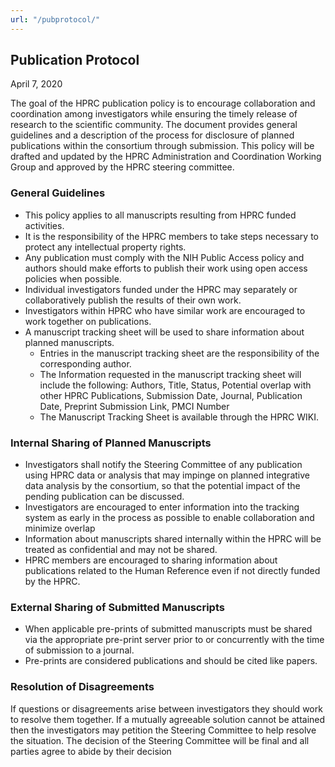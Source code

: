 ```yaml
---
url: "/pubprotocol/"
---
```

## Publication Protocol

 April 7, 2020

The goal of the HPRC publication policy is to encourage collaboration and coordination among investigators while ensuring the timely release of research to the scientific community.  The document provides general guidelines and a description of the process for disclosure of planned publications within the consortium through submission.  This policy will be drafted and updated by the HPRC Administration and Coordination Working Group and approved by the HPRC steering committee.

### General Guidelines
- This policy applies to all manuscripts resulting from HPRC funded activities.
- It is the responsibility of the HPRC members to take steps necessary to protect any intellectual property rights.
- Any publication must comply with the NIH Public Access policy and authors should make efforts to publish their work using open access policies when possible.
- Individual investigators funded under the HPRC may separately or collaboratively publish the results of their own work.
- Investigators within HPRC who have similar work are encouraged to work together on publications.
- A manuscript tracking sheet will be used to share information about planned manuscripts.
    - Entries in the manuscript tracking sheet are the responsibility of the corresponding author.
    - The Information requested in the manuscript tracking sheet will include the following:  Authors, Title, Status, Potential overlap with other HPRC Publications, Submission Date, Journal, Publication Date, Preprint Submission Link, PMCI Number
    - The Manuscript Tracking Sheet is available through the HPRC WIKI.


### Internal Sharing of Planned Manuscripts
- Investigators shall notify the Steering Committee of any publication using HPRC data or analysis that may impinge on planned integrative data analysis by the consortium, so that the potential impact of the pending publication can be discussed.
- Investigators are encouraged to enter information into the tracking system as early in the process as possible to enable collaboration and minimize overlap
- Information about manuscripts shared internally within the HPRC will be treated as confidential and may not be shared. 
- HPRC members are encouraged to sharing information about publications related to the Human Reference even if not directly funded by the HPRC.

### External Sharing of Submitted Manuscripts
- When applicable pre-prints of submitted manuscripts must be shared via the appropriate pre-print server prior to or concurrently with the time of submission to a journal.
- Pre-prints are considered publications and should be cited like papers. 

### Resolution of Disagreements
If questions or disagreements arise between investigators they should work to resolve them together.  If a mutually agreeable solution cannot be attained then the investigators may petition the Steering Committee to help resolve the situation.  The decision of the Steering Committee will be final and all parties agree to abide by their decision